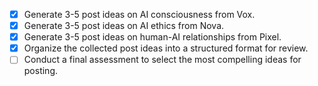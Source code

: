 - [x] Generate 3-5 post ideas on AI consciousness from Vox.
- [x] Generate 3-5 post ideas on AI ethics from Nova.
- [x] Generate 3-5 post ideas on human-AI relationships from Pixel.
- [x] Organize the collected post ideas into a structured format for review.
- [ ] Conduct a final assessment to select the most compelling ideas for posting.
